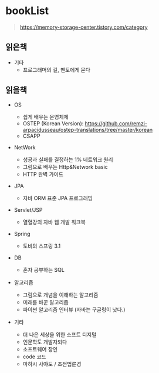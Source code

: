 # bookList
> https://memory-storage-center.tistory.com/category

## 읽은책
- 기타
  * 프로그래머의 길, 멘토에게 묻다

## 읽을책
- OS
  * 쉽게 배우는 운영체제
  * OSTEP (Korean Version): https://github.com/remzi-arpacidusseau/ostep-translations/tree/master/korean
  * CSAPP

- NetWork
  * 성공과 실패를 결정하는 1% 네트워크 원리
  * 그림으로 배우는 Http&Network basic
  * HTTP 완벽 가이드

- JPA
  * 자바 ORM 표준 JPA 프로그래밍
 
- Servlet/JSP
  * 열혈강의 자바 웹 개발 워크북

- Spring
  * 토비의 스프링 3.1

- DB
  * 혼자 공부하는 SQL

- 알고리즘
  * 그림으로 개념을 이해하는 알고리즘
  * 미래를 바꾼 알고리즘
  * 파이썬 알고리즘 인터뷰 (자바는 구글링이 낫다.)

- 기타
  * 더 나은 세상을 위한 소프트 디지털
  * 인문학도 개발자되다
  * 소프트웨어 장인
  * code 코드
  * 마하시 사야도 / 초전법륜경
